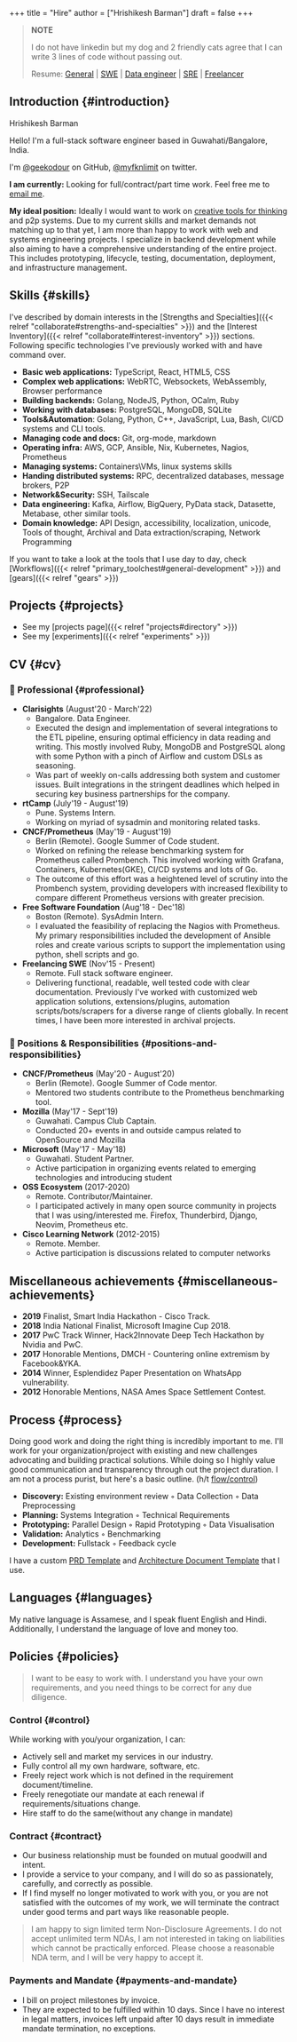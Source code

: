 +++
title = "Hire"
author = ["Hrishikesh Barman"]
draft = false
+++

<div class="book-hint warning small-text">

> **NOTE**
>
> I do not have linkedin but my dog and 2 friendly cats agree that I can write 3 lines of code without passing out.
>
> Resume: [General](/cv/hrishikesh_barman_general.pdf) | [SWE](/cv/hrishikesh_barman_fullstack.pdf) | [Data engineer](/cv/hrishikesh_barman_de.pdf) | [SRE](/cv/hrishikesh_barman_sre.pdf) | [Freelancer](/cv/hrishikesh_barman_freelance.pdf)
</div>


## Introduction {#introduction}

Hrishikesh Barman

Hello! I'm a full-stack software engineer based in Guwahati/Bangalore, India.

I'm [@geekodour](https://github.com/geekodour) on GitHub, [@myfknlimit](https://twitter.com/myfknlimit) on twitter.

**I am currently:** Looking for full/contract/part time work. Feel free me to [email me](mailto:gigs@geekodour.org).

**My ideal position:** Ideally I would want to work on [creative tools for thinking](https://www.inkandswitch.com/) and p2p systems. Due to my current skills and market demands not matching up to that yet, I am more than happy to work with web and systems engineering projects. I specialize in backend development while also aiming to have a comprehensive understanding of the entire project. This includes prototyping, lifecycle, testing, documentation, deployment, and infrastructure management.


## Skills {#skills}

I've described by domain interests in the [Strengths and Specialties]({{< relref "collaborate#strengths-and-specialties" >}}) and the [Interest Inventory]({{< relref "collaborate#interest-inventory" >}}) sections. Following specific technologies I've previously worked with and have command over.

-   **Basic web applications:** TypeScript, React, HTML5, CSS
-   **Complex web applications:** WebRTC, Websockets, WebAssembly, Browser performance
-   **Building backends:** Golang, NodeJS, Python, OCalm, Ruby
-   **Working with databases:** PostgreSQL, MongoDB, SQLite
-   **Tools&amp;Automation**: Golang, Python, C++, JavaScript, Lua, Bash, CI/CD systems and CLI tools.
-   **Managing code and docs:** Git, org-mode, markdown
-   **Operating infra:** AWS, GCP, Ansible, Nix, Kubernetes, Nagios, Prometheus
-   **Managing systems:** Containers\VMs, linux systems skills
-   **Handing distributed systems:** RPC, decentralized databases, message brokers, P2P
-   **Network&amp;Security:** SSH, Tailscale
-   **Data engineering:** Kafka, Airflow, BigQuery, PyData stack, Datasette, Metabase, other similar tools.
-   **Domain knowledge:** API Design, accessibility, localization, unicode, Tools of thought, Archival and Data extraction/scraping, Network Programming

If you want to take a look at the tools that I use day to day, check [Workflows]({{< relref "primary_toolchest#general-development" >}}) and [gears]({{< relref "gears" >}})


## Projects {#projects}

-   See my [projects page]({{< relref "projects#directory" >}})
-   See my [experiments]({{< relref "experiments" >}})


## CV {#cv}


### 💼 Professional {#professional}

-   **Clarisights** (August'20 - March'22)
    -   Bangalore. Data Engineer.
    -   Executed the design and implementation of several integrations to the ETL pipeline, ensuring optimal efficiency in data reading and writing. This mostly involved Ruby, MongoDB and PostgreSQL along with some Python with a pinch of Airflow and custom DSLs as seasoning.
    -   Was part of weekly on-calls addressing both system and customer issues. Built integrations in the stringent deadlines which helped in securing key business partnerships for the company.
-   **rtCamp** (July'19 - August'19)
    -   Pune. Systems Intern.
    -   Working on myriad of sysadmin and monitoring related tasks.
-   **CNCF/Prometheus** (May'19 - August'19)
    -   Berlin (Remote). Google Summer of Code student.
    -   Worked on refining the release benchmarking system for Prometheus called Prombench. This involved working with Grafana, Containers, Kubernetes(GKE), CI/CD systems and lots of Go.
    -   The outcome of this effort was a heightened level of scrutiny into the Prombench system, providing developers with increased flexibility to compare different Prometheus versions with greater precision.
-   **Free Software Foundation** (Aug'18 - Dec'18)
    -   Boston (Remote). SysAdmin Intern.
    -   I evaluated the feasibility of replacing the Nagios with Prometheus. My primary responsibilities included the development of Ansible roles and create various scripts to support the implementation using python, shell scripts and go.
-   **Freelancing SWE** (Nov'15 - Present)
    -   Remote. Full stack software engineer.
    -   Delivering functional, readable, well tested code with clear documentation. Previously I've worked with customized web application solutions, extensions/plugins, automation scripts/bots/scrapers for a diverse range of clients globally. In recent times, I have been more interested in archival projects.


### 🏃 Positions &amp; Responsibilities {#positions-and-responsibilities}

-   **CNCF/Prometheus** (May'20 - August'20)
    -   Berlin (Remote). Google Summer of Code mentor.
    -   Mentored two students contribute to the Prometheus benchmarking tool.
-   **Mozilla** (May'17 - Sept'19)
    -   Guwahati. Campus Club Captain.
    -   Conducted 20+ events in and outside campus related to OpenSource and Mozilla
-   **Microsoft** (May'17 - May'18)
    -   Guwahati. Student Partner.
    -   Active participation in organizing events related to emerging technologies and introducing student
-   **OSS Ecosystem** (2017-2020)
    -   Remote. Contributor/Maintainer.
    -   I participated actively in many open source community in projects that I was using/interested me. Firefox, Thunderbird, Django, Neovim, Prometheus etc.
-   **Cisco Learning Network** (2012-2015)
    -   Remote. Member.
    -   Active participation is discussions related to computer networks


## Miscellaneous achievements {#miscellaneous-achievements}

-   **2019** Finalist, Smart India Hackathon - Cisco Track.
-   **2018** India National Finalist, Microsoft Imagine Cup 2018.
-   **2017** PwC Track Winner, Hack2Innovate Deep Tech Hackathon by Nvidia and PwC.
-   **2017** Honorable Mentions, DMCH - Countering online extremism by Facebook&amp;YKA.
-   **2014** Winner, Esplendidez Paper Presentation on WhatsApp vulnerability.
-   **2012** Honorable Mentions, NASA Ames Space Settlement Contest.


## Process {#process}

Doing good work and doing the right thing is incredibly important to me. I'll work for your organization/project with existing and new challenges advocating and building practical solutions. While doing so I highly value good communication and transparency through out the project duration.
I am not a process purist, but here's a basic outline. (h/t [flow/control](https://flow-control.io/))

-   **Discovery:** Existing environment review ◦ Data Collection ◦ Data Preprocessing
-   **Planning:** Systems Integration ◦ Technical Requirements
-   **Prototyping:** Parallel Design ◦ Rapid Prototyping ◦ Data Visualisation
-   **Validation:** Analytics ◦ Benchmarking
-   **Development:** Fullstack ◦ Feedback cycle

I have a custom [PRD Template](https://blog.geekodour.org/posts/prd-template/) and [Architecture Document Template](https://blog.geekodour.org/posts/arch-template/) that I use.


## Languages {#languages}

My native language is Assamese, and I speak fluent English and Hindi. Additionally, I understand the language of love and money too.


## Policies {#policies}

<div class="book-hint info small-text">

> I want to be easy to work with. I understand you have your own requirements, and you need things to be correct for any due diligence.
</div>


### Control {#control}

While working with you/your organization, I can:

-   Actively sell and market my services in our industry.
-   Fully control all my own hardware, software, etc.
-   Freely reject work which is not defined in the requirement document/timeline.
-   Freely renegotiate our mandate at each renewal if requirements/situations change.
-   Hire staff to do the same(without any change in mandate)


### Contract {#contract}

-   Our business relationship must be founded on mutual goodwill and intent.
-   I provide a service to your company, and I will do so as passionately, carefully, and correctly as possible.
-   If I find myself no longer motivated to work with you, or you are not satisfied with the outcomes of my work, we will terminate the contract under good terms and part ways like reasonable people.

<div class="book-hint info small-text">

> I am happy to sign limited term Non-Disclosure Agreements. I do not accept unlimited term NDAs, I am not interested in taking on liabilities which cannot be practically enforced. Please choose a reasonable NDA term, and I will be very happy to accept it.
</div>


### Payments and Mandate {#payments-and-mandate}

-   I bill on project milestones by invoice.
-   They are expected to be fulfilled within 10 days. Since I have no interest in legal matters, invoices left unpaid after 10 days result in immediate mandate termination, no exceptions.
